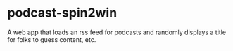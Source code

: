 # podcast-spin2win
A web app that loads an rss feed for podcasts and randomly displays a title for folks to guess content, etc.

